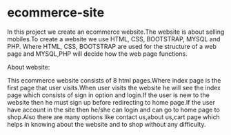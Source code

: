 # ecommerce-site

In this project we create an ecommerce website.The website is about selling mobiles.To create a website we use HTML, CSS, BOOTSTRAP, MYSQL and PHP. Where HTML, CSS, BOOTSTRAP are used for the structure of a web page and MYSQL,PHP will decide how the web page functions.

About website:

This ecommerce website consists of 8 html pages.Where index page is the first page that user visits.When user visits the website he will see the index page which consists of sign in option and login.If the user is new to the website then he must sign up before redirecting to home page.If the user have account in the site then he/she can login and can go to home page to shop.Also there are many options like contact us,about us,cart page which helps in knowing about the website and to shop without any difficulty. 

